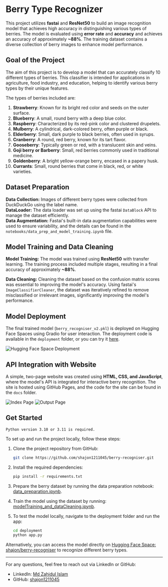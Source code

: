 # Berry Type Recognizer
This project utilizes **fastai** and **ResNet50** to build an image recognition model that achieves high accuracy in distinguishing various types of berries. The model is evaluated using **error rate** and **accuracy** and achieves an accuracy of approximately **~88%**. The training dataset contains a diverse collection of berry images to enhance model performance.

## Goal of the Project
The aim of this project is to develop a model that can accurately classify 10 different types of berries. This classifier is intended for applications in agriculture, food industry, and education, helping to identify various berry types by their unique features. 

The types of berries included are:

1. **Strawberry**: Known for its bright red color and seeds on the outer surface.
2. **Blueberry**: A small, round berry with a deep blue color.
3. **Raspberry**: Characterized by its red-pink color and clustered drupelets.
4. **Mulberry**: A cylindrical, dark-colored berry, often purple or black.
5. **Elderberry**: Small, dark purple to black berries, often used in syrups.
6. **Cranberry**: A round, red berry, known for its tart flavor.
7. **Gooseberry**: Typically green or red, with a translucent skin and veins.
8. **Goji berry or Barberry**: Small, red berries commonly used in traditional medicine.
9. **Goldenberry**: A bright yellow-orange berry, encased in a papery husk.
10. **Currants**: Small, round berries that come in black, red, or white varieties.

## Dataset Preparation
**Data Collection:** Images of different berry types were collected from DuckDuckGo using the label name.<br/>
**DataLoader:** The data loader was set up using the fastai `DataBlock` API to manage the dataset efficiently.<br/>
**Data Augmentation:** Fastai's built-in data augmentation capabilities were used to ensure variability, and the details can be found in the `notebooks/data_prep_and_model_training.ipynb` file.<br/>

## Model Training and Data Cleaning
**Model Training:** The model was trained using **ResNet50** with transfer learning. The training process included multiple stages, resulting in a final accuracy of approximately **~88%**.

**Data Cleaning:** Cleaning the dataset based on the confusion matrix scores was essential to improving the model's accuracy. Using fastai's `ImageClassifierCleaner`, the dataset was iteratively refined to remove misclassified or irrelevant images, significantly improving the model's performance.

## Model Deployment
The final trained model (`berry_recogniser_v2.pkl`) is deployed on Hugging Face Spaces using Gradio for user interaction. The deployment code is available in the `deployment` folder, or you can try it [here](https://huggingface.co/spaces/shajon/berry-recogniser/tree/main).

![Hugging Face Space Deployment](https://via.placeholder.com/858x300)

## API Integration with Website
A simple, two-page website was created using **HTML, CSS, and JavaScript**, where the model's API is integrated for interactive berry recognition. The site is hosted using GitHub Pages, and the code for the site can be found in the `docs` folder.

![Index Page](https://via.placeholder.com/300x150)
![Output Page](https://via.placeholder.com/300x150)

## Get Started

`Python version 3.10 or 3.11 is required.`

To set up and run the project locally, follow these steps:

1. Clone the project repository from GitHub:

    ```bash
    git clone https://github.com/shajon1211045/berry-recogniser.git
    ```

2. Install the required dependencies:

    ```bash
    pip install -r requirements.txt
    ```

3. Prepare the berry dataset by running the data preparation notebook: [data_preparation.ipynb](notebooks/data_preparation.ipynb).

4. Train the model using the dataset by running: [modelTraining_and_dataCleaning.ipynb](notebooks/modelTraining_and_dataCleaning.ipynb).

5. To test the model locally, navigate to the deployment folder and run the app:

    ```bash
    cd deployment
    python app.py
    ```

Alternatively, you can access the model directly on [Hugging Face Space: shajon/berry-recogniser](https://huggingface.co/spaces/shajon/berry-recogniser) to recognize different berry types.

---

For any questions, feel free to reach out via LinkedIn or GitHub: 
- LinkedIn: [Md Zahidul Islam](https://www.linkedin.com/in/zahidulshajon/)
- GitHub: [shajon1211045](https://github.com/shajon1211045)

